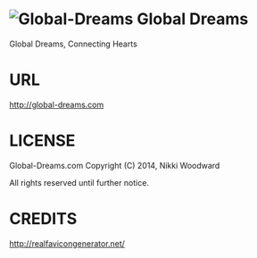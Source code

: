 ![Global-Dreams](http://global-dreams.com/assets/icons/favicon-96x96.png)
Global Dreams
=======

Global Dreams, Connecting Hearts

URL
=======
http://global-dreams.com

LICENSE
=======

Global-Dreams.com
Copyright (C) 2014, Nikki Woodward

All rights reserved until further notice.

CREDITS
=======
http://realfavicongenerator.net/